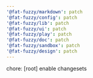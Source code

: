 ```yaml
---
'@fat-fuzzy/markdown': patch
'@fat-fuzzy/config': patch
'@fat-fuzzy/lib': patch
'@fat-fuzzy/ui': patch
'@fat-fuzzy/play': patch
'@fat-fuzzy/doc': patch
'@fat-fuzzy/sandbox': patch
'@fat-fuzzy/design': patch
---
```


chore: [root] enable changesets
